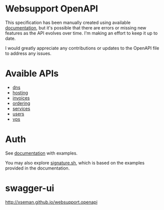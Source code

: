 # Websupport OpenAPI

This specification has been manually created using available [documentation],
but it's possible that there are errors or missing new features as the API
evolves over time. I'm making an effort to keep it up to date.

I would greatly appreciate any contributions or updates to the OpenAPI file to
address any issues.

# Avaible APIs

- [dns](./dns.yaml)
- [hosting](./hosting.yaml)
- [invoices](./invoices.yaml)
- [ordering](./ordering.yaml)
- [services](./services.yaml)
- [users](./users.yaml)
- [vps](./vps.yaml)

# Auth

See [documentation][auth-documentation] with examples.

You may also explore [signature.sh](./scripts/signature.sh), which is based
on the examples provided in the documentation.

# swagger-ui

<http://xseman.github.io/websupport.openapi>

[documentation]: https://rest.websupport.sk/docs/index
[auth-documentation]: https://rest.websupport.sk/docs/v1.intro
